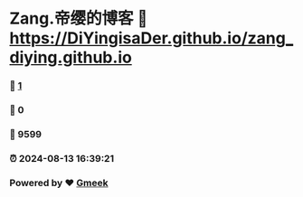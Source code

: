 # Zang.帝缨的博客 :link: https://DiYingisaDer.github.io/zang_diying.github.io 
### :page_facing_up: [1](https://DiYingisaDer.github.io/zang_diying.github.io/tag.html) 
### :speech_balloon: 0 
### :hibiscus: 9599 
### :alarm_clock: 2024-08-13 16:39:21 
### Powered by :heart: [Gmeek](https://github.com/Meekdai/Gmeek)
